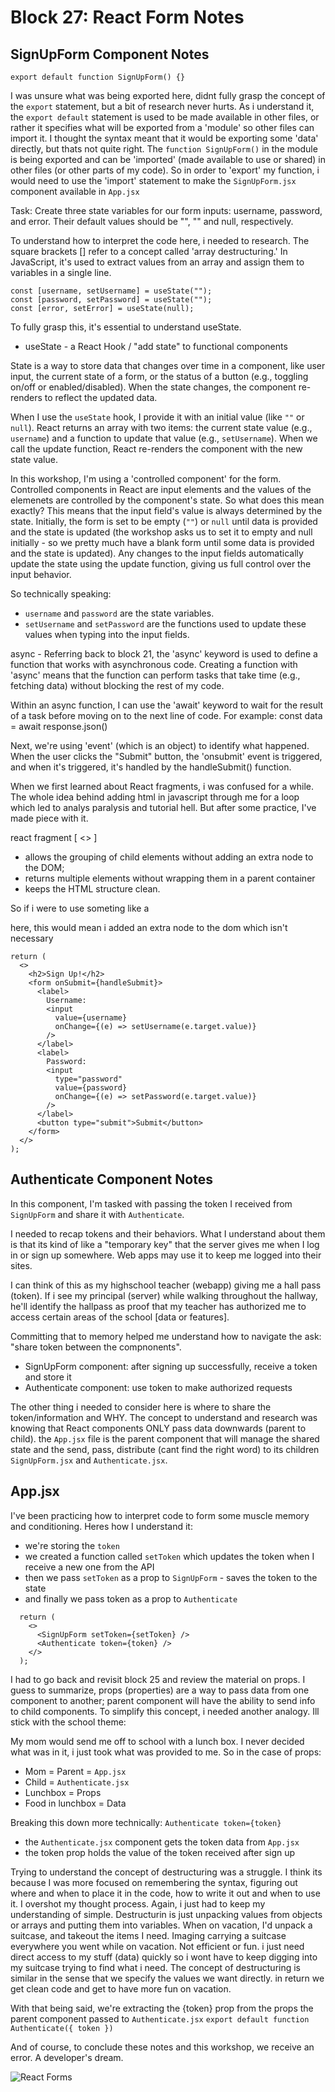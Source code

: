 # Block 27: React Form Notes

## SignUpForm Component Notes

```
export default function SignUpForm() {}
```

I was unsure what was being exported here, didnt fully grasp the concept of the `export` statement, but a bit of research never hurts. As i understand it, the `export default` statement is used to be made available in other files, or rather it specifies what will be exported from a 'module' so other files can import it. I thought the syntax meant that it would be exporting some 'data' directly, but thats not quite right. The `function SignUpForm()` in the module is being exported and can be 'imported' (made available to use or shared) in other files (or other parts of my code). So in order to 'export' my function, i would need to use the 'import' statement to make the `SignUpForm.jsx` component available in `App.jsx`

Task: Create three state variables for our form inputs: username, password, and error. Their default values should be "", "" and null, respectively.

To understand how to interpret the code here, i needed to research. The square brackets [] refer to a concept called 'array destructuring.' In JavaScript, it's used to extract values from an array and assign them to variables in a single line. 

```
const [username, setUsername] = useState("");
const [password, setPassword] = useState("");
const [error, setError] = useState(null);
```

To fully grasp this, it's essential to understand useState.
- useState - a React Hook / "add state" to functional components

State is a way to store data that changes over time in a component, like user input, the current state of a form, or the status of a button (e.g., toggling on/off or enabled/disabled). When the state changes, the component re-renders to reflect the updated data.

When I use the `useState` hook, I provide it with an initial value (like `""` or `null`). React returns an array with two items: the current state value (e.g., `username`) and a function to update that value (e.g., `setUsername`). When we call the update function, React re-renders the component with the new state value.

In this workshop, I'm using a 'controlled component' for the form. Controlled components in React are input elements and the values of the elemenets are controlled by the component's state. So what does this mean exactly? This means that the input field's value is always determined by the state. Initially, the form is set to be empty (`""`) or `null` until data is provided and the state is updated (the workshop asks us to set it to empty and null   initially - so we pretty much have a blank form until some data is provided and the state is updated). Any changes to the input fields automatically update the state using the update function, giving us full control over the input behavior.

So technically speaking:
- `username` and `password` are the state variables.
- `setUsername` and `setPassword` are the functions used to update these values when typing into the input fields.

async - Referring back to block 21, the 'async' keyword is used to define a function that works with asynchronous code. Creating a function with 'async' means that the function can perform tasks that take time (e.g., fetching data) without blocking the rest of my code. 

Within an async function, I can use the 'await' keyword to wait for the result of a task before moving on to the next line of code. For example:
const data = await response.json()

Next, we're using 'event' (which is an object) to identify what happened. When the user clicks the "Submit" button, the 'onsubmit' event is triggered, and when it's triggered, it's handled by the handleSubmit() function.

When we first learned about React fragments, i was confused for a while. The whole idea behind adding html in javascript through me for a loop which led to analys paralysis and tutorial hell. But after some practice, I've made piece with it.

react fragment [ <> ] 
- allows the grouping of child elements without adding an extra node to the DOM; 
- returns multiple elements without wrapping them in a parent container 
- keeps the HTML structure clean. 

So if i were to use someting like a <div> here, this would mean i added an extra node to the dom which isn't necessary
```
return (
  <>
    <h2>Sign Up!</h2>
    <form onSubmit={handleSubmit}>
      <label>
        Username:
        <input
          value={username}
          onChange={(e) => setUsername(e.target.value)}
        />
      </label>
      <label>
        Password:
        <input
          type="password"
          value={password}
          onChange={(e) => setPassword(e.target.value)}
        />
      </label>
      <button type="submit">Submit</button>
    </form>
  </>
);
```

## Authenticate Component Notes

In this component, I'm tasked with passing the token I received from `SignUpForm` and share it with `Authenticate`.

I needed to recap tokens and their behaviors. What I understand about them is that its kind of like a "temporary key" that the server gives me when I log in or sign up somewhere. Web apps may use it to keep me logged into their sites.

I can think of this as my highschool teacher (webapp) giving me a hall pass (token). If i see my principal (server) while walking throughout the hallway, he'll identify the hallpass as proof that my teacher has authorized me to access certain areas of the school [data or features].

Committing that to memory helped me understand how to navigate the ask: "share token between the compnonents".

- SignUpForm component: after signing up successfully, receive a token and store it
- Authenticate component: use token to make authorized requests

The other thing i needed to consider here is where to share the token/information and WHY. The concept to understand and research was knowing that React components ONLY pass data downwards (parent to child). the `App.jsx` file is the parent component that will manage the shared state and the send, pass, distribute (cant find the right word) to its children `SignUpForm.jsx` and `Authenticate.jsx`.

## App.jsx

I've been practicing how to interpret code to form some muscle memory and conditioning. Heres how I understand it:

- we're storing the `token`
- we created a function called `setToken` which updates the token when I receive a new one from the API
- then we pass `setToken` as a prop to `SignUpForm` - saves the token to the state
- and finally we pass token as a prop to `Authenticate`

```
  return (
    <>
      <SignUpForm setToken={setToken} />
      <Authenticate token={token} />
    </>
  );
```

I had to go back and revisit block 25 and review the material on props. I guess to summarize, props (properties) are a way to pass data from one component to another; parent component will have the ability to send info to child components. To simplify this concept, i needed another analogy. Ill stick with the school theme:

My mom would send me off to school with a lunch box. I never decided what was in it, i just took what was provided to me. So in the case of props:

- Mom = Parent = `App.jsx`
- Child = `Authenticate.jsx`
- Lunchbox = Props
- Food in lunchbox = Data

Breaking this down more technically:
`Authenticate token={token}`

- the `Authenticate.jsx` component gets the token data from `App.jsx`
- the token prop holds the value of the token received after sign up

Trying to understand the concept of destructuring was a struggle. I think its because I was more focused on remembering the syntax, figuring out where and when to place it in the code, how to write it out and when to use it. I overshot my thought process. Again, i just had to keep my understanding of simple. Destructurin is just unpacking values from objects or arrays and putting them into variables. When on vacation, I'd unpack a suitcase, and takeout the items I need. Imaging carrying a suitcase everywhere you went while on vacation. Not efficient or fun. i just need direct access to my stuff (data) quickly so i wont have to keep digging into my suitcase trying to find what i need. The concept of destructuring is similar in the sense that we specify the values we want directly. in return we get clean code and get to have more fun on vacation.

With that being said, we're extracting the {token} prop from the props the parent component passed to `Authenticate.jsx`
`export default function Authenticate({ token })`

And of course, to conclude these notes and this workshop, we receive an error. A developer's dream.

![React Forms](./imgs/REACTFORMS.gif)

